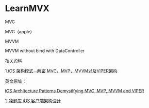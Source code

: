 # LearnMVX

MVC 

MVC（apple）

MVVM

MVVM without bind with DataController

相关资料

1.[iOS 架构模式--解密 MVC，MVP，MVVM以及VIPER架构](http://www.cocoachina.com/ios/20160108/14916.html)

英文原址：

[iOS Architecture Patterns
Demystifying MVC, MVP, MVVM and VIPER
](https://medium.com/ios-os-x-development/ios-architecture-patterns-ecba4c38de52#.7mjbra59g)


2.[猿题库 iOS 客户端架构设计](http://gracelancy.com/blog/2016/01/06/ape-ios-arch-design/)
